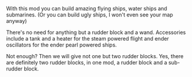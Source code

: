 With this mod you can build amazing flying ships, water ships and submarines. (Or you can build ugly ships, I won't even see your map anyway)

There's no need for anything but a rudder block and a wand. Accessories include a tank and a heater for the steam powered flight and ender oscillators for the ender pearl powered ships.

Not enough? Then we will give not one but two rudder blocks. Yes, there are definitely two rudder blocks, in one mod, a rudder block and a sub-rudder block.